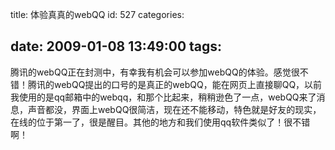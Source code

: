 title: 体验真真的webQQ
id: 527
categories:

date: 2009-01-08 13:49:00
tags:
---

腾讯的webQQ正在封测中，有幸我有机会可以参加webQQ的体验。感觉很不错！腾讯的webQQ提出的口号的是真正的webQQ，能在网页上直接聊QQ，以前我使用的是qq邮箱中的webqq，和那个比起来，稍稍逊色了一点，webQQ来了消息，声音都没，界面上webQQ很简洁，现在还不能移动，特色就是好友的现实，在线的位于第一了，很是醒目。其他的地方和我们使用qq软件类似了！很不错啊！